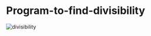 # Program-to-find-divisibility
![divisibility](https://github.com/Parv-s/Program-to-find-divisibility/assets/146922256/6b439a11-4ffd-4b82-9dae-13e3483dd013)
